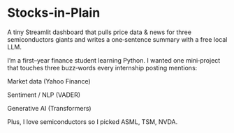 # Stocks-in-Plain
A tiny Streamlit dashboard that pulls price data &amp; news for three semiconductors giants and writes a one‑sentence summary with a free local LLM.

I’m a first–year finance student learning Python. I wanted one mini‑project that touches three buzz‑words every internship posting mentions:

Market data (Yahoo Finance)

Sentiment / NLP (VADER)

Generative AI (Transformers)

Plus, I love semiconductors so I picked ASML, TSM, NVDA.
